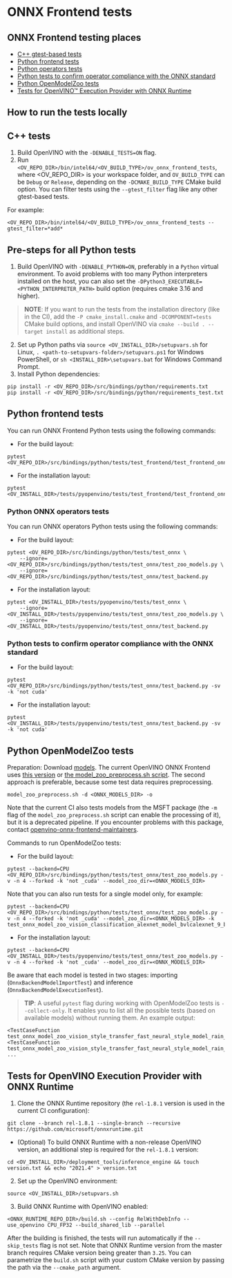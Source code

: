 # ONNX Frontend tests

## ONNX Frontend testing places
- [C++ gtest-based tests](../tests)
- [Python frontend tests](../../../../src/bindings/python/tests/test_frontend)
- [Python operators tests](../../../../src/bindings/python/tests/test_onnx)
- [Python tests to confirm operator compliance with the ONNX standard](../../../../src/bindings/python/tests/test_onnx/test_backend.py)
- [Python OpenModelZoo tests](../../../../src/bindings/python/tests/test_onnx/test_zoo_models.py)
- [Tests for OpenVINO™ Execution Provider with ONNX Runtime](../../../../.ci/azure/linux_onnxruntime.yml)


## How to run the tests locally
## C++ tests
1. Build OpenVINO with the `-DENABLE_TESTS=ON` flag.
2. Run `<OV_REPO_DIR>/bin/intel64/<OV_BUILD_TYPE>/ov_onnx_frontend_tests`, where <OV_REPO_DIR> is your workspace folder, and `OV_BUILD_TYPE` can be `Debug` or `Release`, depending on the `-DCMAKE_BUILD_TYPE` CMake build option.
You can filter tests using the `--gtest_filter` flag like any other gtest-based tests.

For example:
```
<OV_REPO_DIR>/bin/intel64/<OV_BUILD_TYPE>/ov_onnx_frontend_tests --gtest_filter=*add*

```


## Pre-steps for all Python tests
1. Build OpenVINO with `-DENABLE_PYTHON=ON`, preferably in a `Python` virtual environment. To avoid problems with too many Python interpreters installed on the host, you can also set the `-DPython3_EXECUTABLE=<PYTHON_INTERPRETER_PATH>` build option (requires cmake 3.16 and higher).
> **NOTE**: If you want to run the tests from the installation directory (like in the CI), add the `-P cmake_install.cmake` and `-DCOMPONENT=tests` CMake build options, and install OpenVINO via `cmake --build . --target install` as additional steps.
2. Set up Python paths via `source <OV_INSTALL_DIR>/setupvars.sh` for Linux, `. <path-to-setupvars-folder>/setupvars.ps1` for Windows PowerShell, or `sh <INSTALL_DIR>\setupvars.bat` for Windows Command Prompt.
3. Install Python dependencies:
```
pip install -r <OV_REPO_DIR>/src/bindings/python/requirements.txt
pip install -r <OV_REPO_DIR>/src/bindings/python/requirements_test.txt
```


## Python frontend tests
You can run ONNX Frontend Python tests using the following commands:

- For the build layout:
```
pytest <OV_REPO_DIR>/src/bindings/python/tests/test_frontend/test_frontend_onnx*
```
- For the installation layout:
```
pytest <OV_INSTALL_DIR>/tests/pyopenvino/tests/test_frontend/test_frontend_onnx*
```


### Python ONNX operators tests
You can run ONNX operators Python tests using the following commands:

- For the build layout:
```
pytest <OV_REPO_DIR>/src/bindings/python/tests/test_onnx \
    --ignore=<OV_REPO_DIR>/src/bindings/python/tests/test_onnx/test_zoo_models.py \
    --ignore=<OV_REPO_DIR>/src/bindings/python/tests/test_onnx/test_backend.py
```
- For the installation layout:
```
pytest <OV_INSTALL_DIR>/tests/pyopenvino/tests/test_onnx \
    --ignore=<OV_INSTALL_DIR>/tests/pyopenvino/tests/test_onnx/test_zoo_models.py \
    --ignore=<OV_INSTALL_DIR>/tests/pyopenvino/tests/test_onnx/test_backend.py
```


### Python tests to confirm operator compliance with the ONNX standard
- For the build layout:
```
pytest <OV_REPO_DIR>/src/bindings/python/tests/test_onnx/test_backend.py -sv -k 'not cuda'
```
- For the installation layout:
```
pytest <OV_INSTALL_DIR>/tests/pyopenvino/tests/test_onnx/test_backend.py -sv -k 'not cuda'
```


## Python OpenModelZoo tests
Preparation: Download [models](https://github.com/onnx/models). The current OpenVINO ONNX Frontend uses [this version](https://github.com/onnx/models/commit/d58213534f2a4d1c4b19ba62b3bb5f544353256e) or [the model_zoo_preprocess.sh script](../../../../src/bindings/python/tests/test_onnx/model_zoo_preprocess.sh). The second approach is preferable, because some test data requires preprocessing.
```
model_zoo_preprocess.sh -d <ONNX_MODELS_DIR> -o
```
Note that the current CI also tests models from the MSFT package (the `-m` flag of the `model_zoo_preprocess.sh` script can enable the processing of it), but it is a deprecated pipeline. If you encounter problems with this package, contact [openvino-onnx-frontend-maintainers](https://github.com/orgs/openvinotoolkit/teams/openvino-onnx-frontend-maintainers).

Commands to run OpenModelZoo tests:

- For the build layout:
```
pytest --backend=CPU <OV_REPO_DIR>/src/bindings/python/tests/test_onnx/test_zoo_models.py -v -n 4 --forked -k 'not _cuda' --model_zoo_dir=<ONNX_MODELS_DIR>
```

Note that you can also run tests for a single model only, for example:
```
pytest --backend=CPU <OV_REPO_DIR>/src/bindings/python/tests/test_onnx/test_zoo_models.py -v -n 4 --forked -k 'not _cuda' --model_zoo_dir=<ONNX_MODELS_DIR> -k test_onnx_model_zoo_vision_classification_alexnet_model_bvlcalexnet_9_bvlc_alexnet_model_cpu
```
- For the installation layout:
```
pytest --backend=CPU <OV_INSTALL_DIR>/tests/pyopenvino/tests/test_onnx/test_zoo_models.py -v -n 4 --forked -k 'not _cuda' --model_zoo_dir=<ONNX_MODELS_DIR>
```
Be aware that each model is tested in two stages: importing (`OnnxBackendModelImportTest`) and inference (`OnnxBackendModelExecutionTest`).

> **TIP**: A useful `pytest` flag during working with OpenModelZoo tests is `--collect-only`. It enables you to list all the possible tests (based on available models) without running them.
An example output:
```
<TestCaseFunction test_onnx_model_zoo_vision_style_transfer_fast_neural_style_model_rain_princess_8_rain_princess_model_cpu>
<TestCaseFunction test_onnx_model_zoo_vision_style_transfer_fast_neural_style_model_rain_princess_9_rain_princess_rain_princess_cpu>
...

```


## Tests for OpenVINO Execution Provider with ONNX Runtime
1. Clone the ONNX Runtime repository (the `rel-1.8.1` version is used in the current CI configuration):
```
git clone --branch rel-1.8.1 --single-branch --recursive https://github.com/microsoft/onnxruntime.git
```
- (Optional) To build ONNX Runtime with a non-release OpenVINO version, an additional step is required for the `rel-1.8.1` version:
```
cd <OV_INSTALL_DIR>/deployment_tools/inference_engine && touch version.txt && echo "2021.4" > version.txt
```
2. Set up the OpenVINO environment:
```
source <OV_INSTALL_DIR>/setupvars.sh
```
3. Build ONNX Runtime with OpenVINO enabled:
```
<ONNX_RUNTIME_REPO_DIR>/build.sh --config RelWithDebInfo --use_openvino CPU_FP32 --build_shared_lib --parallel
```
After the building is finished, the tests will run automatically if the `--skip_tests` flag is not set.
Note that ONNX Runtime version from the master branch requires CMake version being greater than `3.25`. You can parametrize the `build.sh` script with your custom CMake version by passing the path via the `--cmake_path` argument.
